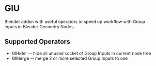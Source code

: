 # GIU

Blender addon with useful operators to speed up workflow with Group Inputs in Blender Geometry Nodes.

## Supported Operators
- GIHider -- hide all unused socket of Group Inputs in current node tree
- GIMerge -- merge 2 or more selected Group Inputs to one
